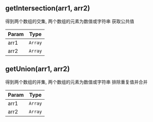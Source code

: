 ## getIntersection(arr1, arr2)
<p>得到两个数组的交集, 两个数组的元素为数值或字符串
获取公共值</p>


| Param | Type |
| --- | --- |
| arr1 | <code>Array</code> | 
| arr2 | <code>Array</code> | 

## getUnion(arr1, arr2)
<p>得到两个数组的并集, 两个数组的元素为数值或字符串
排除重复值并合并</p>


| Param | Type |
| --- | --- |
| arr1 | <code>Array</code> | 
| arr2 | <code>Array</code> | 

